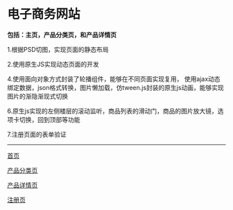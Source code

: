 # 电子商务网站      
**包括：主页，产品分类页，和产品详情页** 

1.根据PSD切图，实现页面的静态布局

2.使用原生JS实现动态页面的开发    

4.使用面向对象方式封装了轮播组件，能够在不同页面实现复用， 使用ajax动态绑定数据，json格式转换，图片懒加载，仿tween.js封装的原生js动画，能够实现图片的渐隐渐现式切换   

6.原生js实现的左侧楼层的滚动监听，商品列表的滑动门，商品的图片放大镜，选项卡切换，回到顶部等功能    

7.注册页面的表单验证    
***
[首页 ](http://github-26713243.oschina.io/librae33.github.io/myProject/eShop/index.html "首页") 

[产品分类页](http://github-26713243.oschina.io/librae33.github.io/myProject/eShop/product.html "产品分类页")   

[产品详情页](http://github-26713243.oschina.io/librae33.github.io/myProject/eShop/description.html "产品详情页")

[注册页](http://github-26713243.oschina.io/librae33.github.io/myProject/eShop/register.html "注册页")

